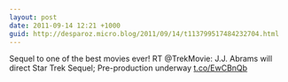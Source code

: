 ```yaml
---
layout: post
date: 2011-09-14 12:21 +1000
guid: http://desparoz.micro.blog/2011/09/14/t113799517484232704.html
---
```

Sequel to one of the best movies ever! RT @TrekMovie: J.J. Abrams will direct Star Trek Sequel; Pre-production underway [t.co/EwCBnQb](http://t.co/EwCBnQb)
